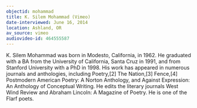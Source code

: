 ```yaml
---
objectid: mohammad
title: K. Silem Mohammad (Vimeo)
date-interviewed: June 16, 2014
location: Ashland, OR
av_source: vimeo
audiovideo-id: 464555587
---
```


K. Silem Mohammad was born in Modesto, California, in 1962. He graduated with a BA from the University of California, Santa Cruz in 1991, and from Stanford University with a PhD in 1998. His work has appeared in numerous journals and anthologies, including Poetry,[2] The Nation,[3] Fence,[4] Postmodern American Poetry: A Norton Anthology, and Against Expression: An Anthology of Conceptual Writing. He edits the literary journals West Wind Review and Abraham Lincoln: A Magazine of Poetry. He is one of the Flarf poets.
